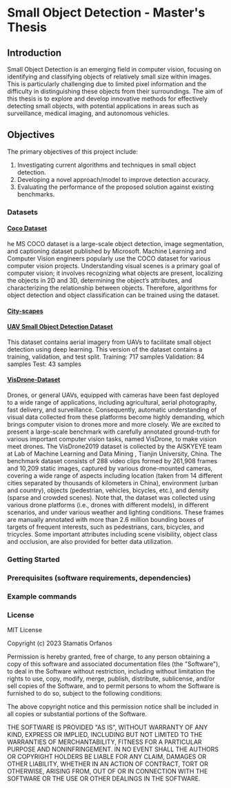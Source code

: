 # Small Object Detection - Master's Thesis

## Introduction

Small Object Detection is an emerging field in computer vision, focusing on identifying and classifying objects of relatively small size within images. This is particularly challenging due to limited pixel information and the difficulty in distinguishing these objects from their surroundings. The aim of this thesis is to explore and develop innovative methods for effectively detecting small objects, with potential applications in areas such as surveillance, medical imaging, and autonomous vehicles.

## Objectives

The primary objectives of this project include:

1. Investigating current algorithms and techniques in small object detection.
2. Developing a novel approach/model to improve detection accuracy.
3. Evaluating the performance of the proposed solution against existing benchmarks.

### Datasets

#### [Coco Dataset](https://cocodataset.org/#home)

he MS COCO dataset is a large-scale object detection, image segmentation, and captioning dataset published by Microsoft. Machine Learning and Computer Vision engineers popularly use the COCO dataset for various computer vision projects. Understanding visual scenes is a primary goal of computer vision; it involves recognizing what objects are present, localizing the objects in 2D and 3D, determining the object’s attributes, and characterizing the relationship between objects. Therefore, algorithms for object detection and object classification can be trained using the dataset.

#### [City-scapes](https://www.cityscapes-dataset.com/)

#### [UAV Small Object Detection Dataset](https://www.kaggle.com/datasets/sovitrath/uav-small-object-detection-dataset)

This dataset contains aerial imagery from UAVs to facilitate small object detection using deep learning.
This version of the dataset contains a training, validation, and test split.
Training: 717 samples
Validation: 84 samples
Test: 43 samples

#### [VisDrone-Dataset](https://www.kaggle.com/datasets/wwj0510/visdrone)

Drones, or general UAVs, equipped with cameras have been fast deployed to a wide range of applications, including agricultural, aerial photography, fast delivery, and surveillance. Consequently, automatic understanding of visual data collected from these platforms become highly demanding, which brings computer vision to drones more and more closely. We are excited to present a large-scale benchmark with carefully annotated ground-truth for various important computer vision tasks, named VisDrone, to make vision meet drones. The VisDrone2019 dataset is collected by the AISKYEYE team at Lab of Machine Learning and Data Mining , Tianjin University, China. The benchmark dataset consists of 288 video clips formed by 261,908 frames and 10,209 static images, captured by various drone-mounted cameras, covering a wide range of aspects including location (taken from 14 different cities separated by thousands of kilometers in China), environment (urban and country), objects (pedestrian, vehicles, bicycles, etc.), and density (sparse and crowded scenes). Note that, the dataset was collected using various drone platforms (i.e., drones with different models), in different scenarios, and under various weather and lighting conditions. These frames are manually annotated with more than 2.6 million bounding boxes of targets of frequent interests, such as pedestrians, cars, bicycles, and tricycles. Some important attributes including scene visibility, object class and occlusion, are also provided for better data utilization.

### Getting Started

### Prerequisites (software requirements, dependencies)

### Example commands

### License

MIT License

Copyright (c) 2023 Stamatis Orfanos

Permission is hereby granted, free of charge, to any person obtaining a copy of this software and associated documentation files (the "Software"), to deal
in the Software without restriction, including without limitation the rights to use, copy, modify, merge, publish, distribute, sublicense, and/or sell
copies of the Software, and to permit persons to whom the Software is furnished to do so, subject to the following conditions:

The above copyright notice and this permission notice shall be included in all
copies or substantial portions of the Software.

THE SOFTWARE IS PROVIDED "AS IS", WITHOUT WARRANTY OF ANY KIND, EXPRESS OR
IMPLIED, INCLUDING BUT NOT LIMITED TO THE WARRANTIES OF MERCHANTABILITY,
FITNESS FOR A PARTICULAR PURPOSE AND NONINFRINGEMENT. IN NO EVENT SHALL THE
AUTHORS OR COPYRIGHT HOLDERS BE LIABLE FOR ANY CLAIM, DAMAGES OR OTHER
LIABILITY, WHETHER IN AN ACTION OF CONTRACT, TORT OR OTHERWISE, ARISING FROM,
OUT OF OR IN CONNECTION WITH THE SOFTWARE OR THE USE OR OTHER DEALINGS IN THE
SOFTWARE.
